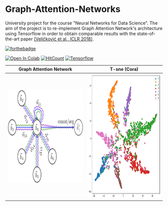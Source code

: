 # Graph-Attention-Networks

University project for the course "Neural Networks for Data Science". The aim of the project is to re-implement Graph Attention Network's architecture using Tensorflow in order to obtain comparable results with the state-of-the-art paper [(Veličković et al., ICLR 2018)](https://arxiv.org/abs/1710.10903).

[![forthebadge](https://forthebadge.com/images/badges/made-with-python.svg)](https://www.python.org/)

[![Open In Colab](https://colab.research.google.com/assets/colab-badge.svg)](https://colab.research.google.com/drive/1_sM-H1aQP1YJ2yibsqDNOG5VyfzfUPyL)
[![HitCount](http://hits.dwyl.com/paologentleman/Graph-Attention-Networks.svg)](http://hits.dwyl.com/paologentleman/Graph-Attention-Networks)
[![Tensorflow](https://camo.githubusercontent.com/7ce7d8e78ad8ddab3bea83bb9b98128528bae110/68747470733a2f2f616c65656e34322e6769746875622e696f2f6261646765732f7372632f74656e736f72666c6f772e737667)](https://www.tensorflow.org/)


Graph Attention Network             |  T-sne (Cora)
:-------------------------:|:-------------------------:
<img src="imgs/GAT.png" width="400" height="300">         |  <img src="imgs/tsne.png" width="400" height="400">
